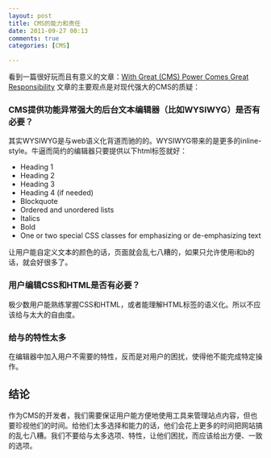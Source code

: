 ```yaml
---
layout: post
title: CMS的能力和责任
date: 2011-09-27 00:13
comments: true
categories: [CMS]

---
```


看到一篇很好玩而且有意义的文章：<a title="Permanent Link to With Great (CMS) Power Comes Great Responsibility" href="http://sixrevisions.com/user-interface/with-great-cms-power-comes-great-responsibility/" rel="bookmark">With Great (CMS) Power Comes Great Responsibility</a>
文章的主要观点是对现代强大的CMS的质疑：
<h3>CMS提供功能异常强大的后台文本编辑器（比如WYSIWYG）是否有必要？</h3>
其实WYSIWYG是与web语义化背道而驰的的。WYSIWYG带来的是更多的inline-style。牛逼而简约的编辑器只要提供以下html标签就好：
<ul>
	<li>Heading 1</li>
	<li>Heading 2</li>
	<li>Heading 3</li>
	<li>Heading 4 (if needed)</li>
	<li>Blockquote</li>
	<li>Ordered and unordered lists</li>
	<li>Italics</li>
	<li>Bold</li>
	<li>One or two special CSS classes for emphasizing or de-emphasizing text</li></ul>
让用户能自定义文本的颜色的话，页面就会乱七八糟的，如果只允许使用i和b的话，就会好很多了。
<h3>用户编辑CSS和HTML是否有必要？</h3>
极少数用户能熟练掌握CSS和HTML，或者能理解HTML标签的语义化。所以不应该给与太大的自由度。
<h3>给与的特性太多</h3>
在编辑器中加入用户不需要的特性，反而是对用户的困扰，使得他不能完成特定操作。
<h2>结论</h2>
作为CMS的开发者，我们需要保证用户能方便地使用工具来管理站点内容，但也要珍视他们的时间。给他们太多选择和能力的话，他们会花上更多的时间把网站搞的乱七八糟。我们不要给与太多选项、特性，让他们困扰，而应该给出方便、一致的选项。

&nbsp;

